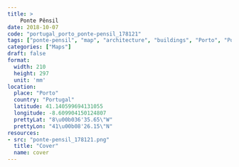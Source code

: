 ```yaml
---
title: > 
    Ponte Pênsil
date: 2018-10-07
code: "portugal_porto_ponte-pensil_178121"
tags: ["ponte-pensil", "map", "architecture", "buildings", "Porto", "Portugal"]
categories: ["Maps"]
draft: false
format:
  width: 210
  height: 297
  unit: 'mm'
location:
  place: "Porto"
  country: "Portugal"
  latitude: 41.140599694131055
  longitude: -8.609904150124807
  prettyLat: "8\u00b036'35.65\"W"
  prettyLon: "41\u00b08'26.15\"N"
resources:
- src: "ponte-pensil_178121.png"
  title: "Cover"
  name: cover
---
```


